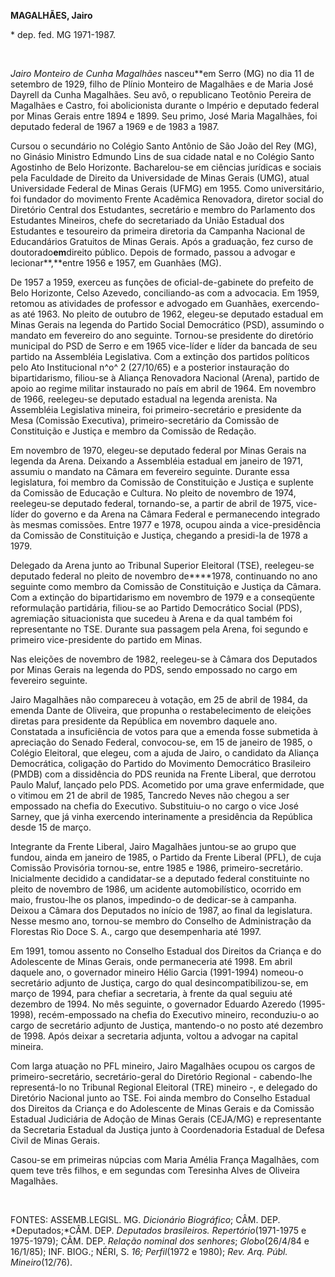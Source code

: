 **MAGALHÃES, Jairo**

\* dep. fed. MG 1971-1987.

 

*Jairo Monteiro de Cunha Magalhães* nasceu**em Serro (MG) no dia 11 de
setembro de 1929, filho de Plínio Monteiro de Magalhães e de Maria José
Dayrell da Cunha Magalhães. Seu avô, o republicano Teotônio Pereira de
Magalhães e Castro, foi abolicionista durante o Império e deputado
federal por Minas Gerais entre 1894 e 1899. Seu primo, José Maria
Magalhães, foi deputado federal de 1967 a 1969 e de 1983 a 1987.

Cursou o secundário no Colégio Santo Antônio de São João del Rey (MG),
no Ginásio Ministro Edmundo Lins de sua cidade natal e no Colégio Santo
Agostinho de Belo Horizonte. Bacharelou-se em ciências jurídicas e
sociais pela Faculdade de Direito da Universidade de Minas Gerais (UMG),
atual Universidade Federal de Minas Gerais (UFMG) em 1955. Como
universitário, foi fundador do movimento Frente Acadêmica Renovadora,
diretor social do Diretório Central dos Estudantes, secretário e membro
do Parlamento dos Estudantes Mineiros, chefe do secretariado da União
Estadual dos Estudantes e tesoureiro da primeira diretoria da Campanha
Nacional de Educandários Gratuitos de Minas Gerais. Após a graduação,
fez curso de doutorado****em****direito público. Depois de formado,
passou a advogar e lecionar**,**entre 1956 e 1957, em Guanhães (MG).

De 1957 a 1959, exerceu as funções de oficial-de-gabinete do prefeito de
Belo Horizonte, Celso Azevedo, conciliando-as com a advocacia. Em 1959,
retomou as atividades de professor e advogado em Guanhães, exercendo-as
até 1963. No pleito de outubro de 1962, elegeu-se deputado estadual em
Minas Gerais na legenda do Partido Social Democrático (PSD), assumindo o
mandato em fevereiro do ano seguinte. Tornou-se presidente do diretório
municipal do PSD de Serro e em 1965 vice-líder e líder da bancada de seu
partido na Assembléia Legislativa. Com a extinção dos partidos políticos
pelo Ato Institucional n^o^ 2 (27/10/65) e a posterior instauração do
bipartidarismo, filiou-se à Aliança Renovadora Nacional (Arena), partido
de apoio ao regime militar instaurado no país em abril de 1964. Em
novembro de 1966, reelegeu-se deputado estadual na legenda arenista. Na
Assembléia Legislativa mineira, foi primeiro-secretário e presidente da
Mesa (Comissão Executiva), primeiro-secretário da Comissão de
Constituição e Justiça e membro da Comissão de Redação.

Em novembro de 1970, elegeu-se deputado federal por Minas Gerais na
legenda da Arena. Deixando a Assembléia estadual em janeiro de 1971,
assumiu o mandato na Câmara em fevereiro seguinte. Durante essa
legislatura, foi membro da Comissão de Constituição e Justiça e suplente
da Comissão de Educação e Cultura. No pleito de novembro de 1974,
reelegeu-se deputado federal, tornando-se, a partir de abril de 1975,
vice-líder do governo e da Arena na Câmara Federal e permanecendo
integrado às mesmas comissões. Entre 1977 e 1978, ocupou ainda a
vice-presidência da Comissão de Constituição e Justiça, chegando a
presidi-la de 1978 a 1979.

Delegado da Arena junto ao Tribunal Superior Eleitoral (TSE),
reelegeu-se deputado federal no pleito de novembro de****1978,
continuando no ano seguinte como membro da Comissão de Constituição e
Justiça da Câmara. Com a extinção do bipartidarismo em novembro de 1979
e a conseqüente reformulação partidária, filiou-se ao Partido
Democrático Social (PDS), agremiação situacionista que sucedeu à Arena e
da qual também foi representante no TSE. Durante sua passagem pela
Arena, foi segundo e primeiro vice-presidente do partido em Minas.

Nas eleições de novembro de 1982, reelegeu-se à Câmara dos Deputados por
Minas Gerais na legenda do PDS, sendo empossado no cargo em fevereiro
seguinte.

Jairo Magalhães não compareceu à votação, em 25 de abril de 1984, da
emenda Dante de Oliveira, que propunha o restabelecimento de eleições
diretas para presidente da República em novembro daquele ano. Constatada
a insuficiência de votos para que a emenda fosse submetida à apreciação
do Senado Federal, convocou-se, em 15 de janeiro de 1985, o Colégio
Eleitoral, que elegeu, com a ajuda de Jairo, o candidato da Aliança
Democrática, coligação do Partido do Movimento Democrático Brasileiro
(PMDB) com a dissidência do PDS reunida na Frente Liberal, que derrotou
Paulo Maluf, lançado pelo PDS. Acometido por uma grave enfermidade, que
o vitimou em 21 de abril de 1985, Tancredo Neves não chegou a ser
empossado na chefia do Executivo. Substituiu-o no cargo o vice José
Sarney, que já vinha exercendo interinamente a presidência da República
desde 15 de março.

Integrante da Frente Liberal, Jairo Magalhães juntou-se ao grupo que
fundou, ainda em janeiro de 1985, o Partido da Frente Liberal (PFL), de
cuja Comissão Provisória tornou-se, entre 1985 e 1986,
primeiro-secretário. Inicialmente decidido a candidatar-se a deputado
federal constituinte no pleito de novembro de 1986, um acidente
automobilístico, ocorrido em maio, frustou-lhe os planos, impedindo-o de
dedicar-se à campanha. Deixou a Câmara dos Deputados no início de 1987,
ao final da legislatura. Nesse mesmo ano, tornou-se membro do Conselho
de Administração da Florestas Rio Doce S. A., cargo que desempenharia
até 1997.

Em 1991, tomou assento no Conselho Estadual dos Direitos da Criança e do
Adolescente de Minas Gerais, onde permaneceria até 1998. Em abril
daquele ano, o governador mineiro Hélio Garcia (1991-1994) nomeou-o
secretário adjunto de Justiça, cargo do qual desincompatibilizou-se, em
março de 1994, para chefiar a secretaria, à frente da qual seguiu até
dezembro de 1994. No mês seguinte, o governador Eduardo Azeredo
(1995-1998), recém-empossado na chefia do Executivo mineiro,
reconduziu-o ao cargo de secretário adjunto de Justiça, mantendo-o no
posto até dezembro de 1998. Após deixar a secretaria adjunta, voltou a
advogar na capital mineira.

Com larga atuação no PFL mineiro, Jairo Magalhães ocupou os cargos de
primeiro-secretário, secretário-geral do Diretório Regional -
cabendo-lhe representá-lo no Tribunal Regional Eleitoral (TRE) mineiro
-, e delegado do Diretório Nacional junto ao TSE. Foi ainda membro do
Conselho Estadual dos Direitos da Criança e do Adolescente de Minas
Gerais e da Comissão Estadual Judiciária de Adoção de Minas Gerais
(CEJA/MG) e representante da Secretaria Estadual da Justiça junto à
Coordenadoria Estadual de Defesa Civil de Minas Gerais.

Casou-se em primeiras núpcias com Maria Amélia França Magalhães, com
quem teve três filhos, e em segundas com Teresinha Alves de Oliveira
Magalhães.

 

FONTES: ASSEMB.LEGISL. MG. *Dicionário Biográfico*; CÂM. DEP.
*Deputados;*CÂM. DEP. *Deputados brasileiros. Repertório*(1971-1975 e
1975-1979); CÂM. DEP. *Relação nominal dos senhores*; *Globo*(26/4/84 e
16/1/85); INF. BIOG.; NÉRI, S. *16; Perfil*(1972 e 1980); *Rev. Arq.*
*Públ. Mineiro*(12/76).
